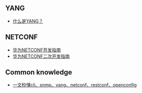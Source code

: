 ## YANG
* [什么是YANG？](https://info.support.huawei.com/info-finder/encyclopedia/zh/YANG.html)

## NETCONF
* [华为NETCONF开发指南](https://support.huawei.com/hedex/hdx.do?docid=EDOC1100195094&id=ZH-CN_TOPIC_0302960783)
* [华为NETCONF二次开发指南](https://support.huawei.com/hedex/hdx.do?docid=EDOC1100181291&id=ZH-CN_TOPIC_0302960783)

## Common knowledge
* [一文秒懂cli、snmp、yang、netconf、restconf、openconfig](https://zhuanlan.zhihu.com/p/690954758)
